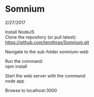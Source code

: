 # Somnium 
2/27/2017

Install NodeJS  
Clone the repository (or pull latest):  
https://github.com/terothrax/Somnium.git

Navigate to the sub-folder somnium-web

Run the command:  
    npm install

Start the web server with the command:  
    node app

Browse to localhost:3000   
